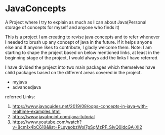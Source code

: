 # JavaConcepts
A Project where I try to explain as much as I can about Java(Personal storage of concepts for myself and anyone who finds it)

This is a project I am creating to revise java concepts and to refer whenever I needed to brush up any concept of java in the future. 
If it helps anyone else and If anyone likes to contribute, I gladly welcome them.
Note: I am starting to shape the project based on below mentioned links, at least in the beginning stage of the project, I would always add the links I have referred. 

I have divided the project into two main packages which themselves have child packages based on the different areas covered in the project.
  * myjava
  * advancedjava

referred Links:

1. https://www.javaguides.net/2019/08/oops-concepts-in-java-with-realtime-examples.html
2. https://www.javatpoint.com/java-tutorial
3. https://www.youtube.com/watch?v=8cm1x4bC610&list=PLsyeobzWxl7pSqMzPF_SlvQ0IdcGA-XI2
